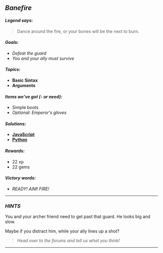 ## _Banefire_

#### _Legend says:_
> Dance around the fire, or your bones will be the next to burn.

#### _Goals:_
+ _Defeat the guard_
+ _You and your ally must survive_

#### _Topics:_
+ **Basic Sintax**
+ **Arguments**

#### _Items we've got (- or need):_
+ Simple boots
+ _Optional: Emperor's gloves_

#### _Solutions:_
+ **[JavaScript](benefire.js)**
+ **[Python](benefire.py)**

#### _Rewards:_
+ 22 xp
+ 22 gems

#### _Victory words:_
+ _READY! AIM! FIRE!_

___

### _HINTS_

You and your archer friend need to get past that guard. He looks big and slow.

Maybe if you distract him, while your ally lines up a shot?

> _Head over to the forums and tell us what you think!_

___
